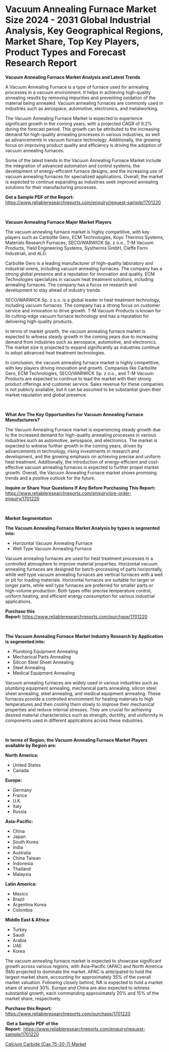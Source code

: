 <p><h1>Vacuum Annealing Furnace Market Size 2024 - 2031 Global Industrial Analysis, Key Geographical Regions, Market Share, Top Key Players, Product Types and Forecast Research Report</h1></p><p><strong>Vacuum Annealing Furnace Market Analysis and Latest Trends</strong></p>
<p><p>A Vacuum Annealing Furnace is a type of furnace used for annealing processes in a vacuum environment. It helps in achieving high-quality annealing results by removing impurities and preventing oxidation of the material being annealed. Vacuum annealing furnaces are commonly used in industries such as aerospace, automotive, electronics, and metalworking.</p><p>The Vacuum Annealing Furnace Market is expected to experience significant growth in the coming years, with a projected CAGR of 9.2% during the forecast period. This growth can be attributed to the increasing demand for high-quality annealing processes in various industries, as well as advancements in vacuum furnace technology. Additionally, the growing focus on improving product quality and efficiency is driving the adoption of vacuum annealing furnaces.</p><p>Some of the latest trends in the Vacuum Annealing Furnace Market include the integration of advanced automation and control systems, the development of energy-efficient furnace designs, and the increasing use of vacuum annealing furnaces for specialized applications. Overall, the market is expected to continue expanding as industries seek improved annealing solutions for their manufacturing processes.</p></p>
<p><strong>Get a Sample PDF of the Report:&nbsp;</strong> <a href="https://www.reliableresearchreports.com/enquiry/request-sample/1701220">https://www.reliableresearchreports.com/enquiry/request-sample/1701220</a></p>
<p>&nbsp;</p>
<p><strong>Vacuum Annealing Furnace Major Market Players</strong></p>
<p><p>The vacuum annealing furnace market is highly competitive, with key players such as Carbolite Gero, ECM Technologies, Koyo Thermos Systems, Materials Research Furnaces, SECO/WARWICK Sp. z o.o., T-M Vacuum Products, Yield Engineering Systems, Systherms GmbH, Cieffe Forni Industriali, and ALD. </p><p>Carbolite Gero is a leading manufacturer of high-quality laboratory and industrial ovens, including vacuum annealing furnaces. The company has a strong global presence and a reputation for innovation and quality. ECM Technologies specializes in vacuum heat treatment solutions, including annealing furnaces. The company has a focus on research and development to stay ahead of industry trends. </p><p>SECO/WARWICK Sp. z o.o. is a global leader in heat treatment technology, including vacuum furnaces. The company has a strong focus on customer service and innovation to drive growth. T-M Vacuum Products is known for its cutting-edge vacuum furnace technology and has a reputation for delivering high-quality products. </p><p>In terms of market growth, the vacuum annealing furnace market is expected to witness steady growth in the coming years due to increasing demand from industries such as aerospace, automotive, and electronics. The market size is projected to expand significantly as industries continue to adopt advanced heat treatment technologies.</p><p>In conclusion, the vacuum annealing furnace market is highly competitive, with key players driving innovation and growth. Companies like Carbolite Gero, ECM Technologies, SECO/WARWICK Sp. z o.o., and T-M Vacuum Products are expected to continue to lead the market with their strong product offerings and customer service. Sales revenue for these companies is not publicly available, but it can be assumed to be substantial given their market reputation and global presence.</p></p>
<p>&nbsp;</p>
<p><strong>What Are The Key Opportunities For Vacuum Annealing Furnace Manufacturers?</strong></p>
<p><p>The Vacuum Annealing Furnace market is experiencing steady growth due to the increased demand for high-quality annealing processes in various industries such as automotive, aerospace, and electronics. The market is expected to witness further growth in the coming years, driven by advancements in technology, rising investments in research and development, and the growing emphasis on achieving precise and uniform heat treatment. Additionally, the introduction of energy-efficient and cost-effective vacuum annealing furnaces is expected to further propel market growth. Overall, the Vacuum Annealing Furnace market shows promising trends and a positive outlook for the future.</p></p>
<p><strong>Inquire or Share Your Questions If Any Before Purchasing This Report:</strong> <a href="https://www.reliableresearchreports.com/enquiry/pre-order-enquiry/1701220">https://www.reliableresearchreports.com/enquiry/pre-order-enquiry/1701220</a></p>
<p>&nbsp;</p>
<p><strong>Market Segmentation</strong></p>
<p><strong>The Vacuum Annealing Furnace Market Analysis by types is segmented into:</strong></p>
<p><ul><li>Horizontal Vacuum Annealing Furnace</li><li>Well Type Vacuum Annealing Furnace</li></ul></p>
<p><p>Vacuum annealing furnaces are used for heat treatment processes in a controlled atmosphere to improve material properties. Horizontal vacuum annealing furnaces are designed for batch-processing of parts horizontally, while well type vacuum annealing furnaces are vertical furnaces with a well or pit for loading materials. Horizontal furnaces are suitable for larger or longer parts, while well type furnaces are preferred for smaller parts or high-volume production. Both types offer precise temperature control, uniform heating, and efficient energy consumption for various industrial applications.</p></p>
<p><strong>Purchase this Report:&nbsp;</strong><a href="https://www.reliableresearchreports.com/purchase/1701220">https://www.reliableresearchreports.com/purchase/1701220</a></p>
<p>&nbsp;</p>
<p><strong>The Vacuum Annealing Furnace Market Industry Research by Application is segmented into:</strong></p>
<p><ul><li>Plumbing Equipment Annealing</li><li>Mechanical Parts Annealing</li><li>Silicon Steel Sheet Annealing</li><li>Steel Annealing</li><li>Medical Equipment Annealing</li></ul></p>
<p><p>Vacuum annealing furnaces are widely used in various industries such as plumbing equipment annealing, mechanical parts annealing, silicon steel sheet annealing, steel annealing, and medical equipment annealing. These furnaces provide a controlled environment for heating materials to high temperatures and then cooling them slowly to improve their mechanical properties and reduce internal stresses. They are crucial for achieving desired material characteristics such as strength, ductility, and uniformity in components used in different applications across these industries.</p></p>
<p>&nbsp;</p>
<p><strong>In terms of Region, the Vacuum Annealing Furnace Market Players available by Region are:</strong></p>
<p>
    <p> <strong> North America: </strong>
        <ul>
            <li>United States</li>
            <li>Canada</li>
        </ul>
        </p> 
    <p> <strong> Europe: </strong>
        <ul>
            <li>Germany</li>
            <li>France</li>
            <li>U.K.</li>
            <li>Italy</li>
            <li>Russia</li>
        </ul>
        </p> 
    <p> <strong> Asia-Pacific: </strong>
        <ul>
            <li>China</li>
            <li>Japan</li>
            <li>South Korea</li>
            <li>India</li>
            <li>Australia</li>
            <li>China Taiwan</li>
            <li>Indonesia</li>
            <li>Thailand</li>
            <li>Malaysia</li>
        </ul>
        </p> 
    <p> <strong> Latin America: </strong>
        <ul>
            <li>Mexico</li>
            <li>Brazil</li>
            <li>Argentina Korea</li>
            <li>Colombia</li>
        </ul>
        </p> 
    <p> <strong> Middle East & Africa: </strong>
        <ul>
            <li>Turkey</li>
            <li>Saudi</li>
            <li>Arabia</li>
            <li>UAE</li>
            <li>Korea</li>
        </ul>
    </p>
    </p>
<p><p>The vacuum annealing furnace market is expected to showcase significant growth across various regions, with Asia-Pacific (APAC) and North America (NA) projected to dominate the market. APAC is anticipated to hold the largest market share, accounting for approximately 35% of the overall market valuation. Following closely behind, NA is expected to hold a market share of around 30%. Europe and China are also expected to witness substantial growth, each commanding approximately 20% and 15% of the market share, respectively.</p></p>
<p><strong>Purchase this Report: </strong><a href="https://www.reliableresearchreports.com/purchase/1701220">https://www.reliableresearchreports.com/purchase/1701220</a></p>
<p>&nbsp;<strong>Get a Sample PDF of the Report:&nbsp;&nbsp;</strong><a href="https://www.reliableresearchreports.com/enquiry/request-sample/1701220">https://www.reliableresearchreports.com/enquiry/request-sample/1701220</a></p>
<p><strong></strong></p>
<p><p><a href="https://github.com/Sarissaschmalingtr6fz2739/Market-Research-Report-List-1/blob/main/calcium-carbide-cas-75-20-7-market.md">Calcium Carbide (Cas 75-20-7) Market</a></p></p>